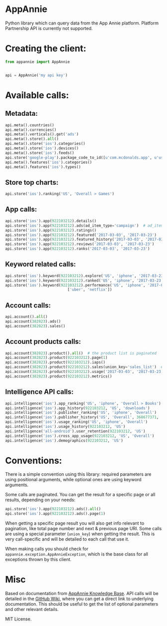 # AppAnnie
Python library which can query data from the App Annie platform. Platform Partnership API is currently not supported.


# Creating the client:

```python
from appannie import AppAnnie


api = AppAnnie('my api key')

```

# Available calls:

## Metadata:

```python
api.meta().countries()
api.meta().currencies()
api.meta().verticals().get('ads')
api.meta().store().all()
api.meta().store('ios').categories()
api.meta().store('ios').devices()
api.meta().store('ios').feeds()
api.store('google-play').package_code_to_id([u'com.mcdonalds.app', u'us.com.mcdonalds.mcdordering'])
api.meta().features('ios').categories()
api.meta().features('ios').types()
```

## Store top charts:

```python
api.store('ios').ranking('US', 'Overall > Games')
```

## App calls:

```python
api.store('ios').app(922103212).details()
api.store('ios').app(922103212).ads(ad_item_type='campaign')  # ad_item_type is optional
api.store('ios').app(922103212).ratings()
api.store('ios').app(922103212).featured('2017-03-03', '2017-03-23')
api.store('ios').app(922103212).featured_history('2017-03-03', '2017-03-23')
api.store('ios').app(922103212).reviews('2017-03-03', '2017-03-23')
api.store('ios').app(922103212).ranks('2017-03-03', '2017-03-23')
```

## Keyword related calls:

```python
api.store('ios').keyword(922103212).explore('US', 'iphone', '2017-03-23', 'uber')
api.store('ios').keyword(922103212).ranked('US', 'iphone', '2017-03-23')
api.store('ios').keyword(922103212).performance('US', 'iphone', '2017-03-03', '2017-03-23',
					        ['uber', 'netflix'])
```


## Account calls:

```python
api.account().all()
api.account(382823).ads()
api.account(382823).sales()

```

## Account products calls:

```python
api.account(382823).product().all()  # the product list is paginated
api.account(382823).product(922103212).page(1)
api.account(382823).product(922103212).iaps()
api.account(382823).product(922103212).sales(union_key='sales_list')  # special parameter union_key
api.account(382823).product(922103212).usage('2017-03-03', '2017-03-23')
api.account(382823).product(922103212).metrics()
```

## Intelligence API calls:

```python
api.intelligence('ios').app_ranking('US', 'iphone', 'Overall > Books')
api.intelligence('ios').app_history(922103212, 'US', 'downloads')
api.intelligence('ios').publisher_ranking('US', 'iphone', 'Overall')
api.intelligence('ios').publisher_history('US', 'Overall', 368677371, 'revenue')
api.intelligence('ios').usage_ranking('US', 'iphone', 'Overall')
api.intelligence('ios').usage_history(922103212, 'US')
api.intelligence('all-android').user_retention(922103212, 'US')
api.intelligence('ios').cross_app_usage(922103212, 'US', 'Overall')
api.intelligence('ios').demographics(922103212, 'US')
```


# Conventions:

There is a simple convention using this library: required parameters are using positional arguments, while optional ones are using keyword arguments.

Some calls are paginated. You can get the result for a specific page or all results, depending on your needs:

```python
api.store('ios').app(922103212).ads().all()
api.store('ios').app(922103212).ads().page(1)
```

When getting a specific page result you will also get info relevant to pagination, like total page number and next & previous page URI. Some calls are using a special parameter (`union_key`) when getting the result. This is very call-specific and will be detailed to each call that use it.

When making calls you should check for ```appannie.exception.AppAnnieException```, which is the base class for all exceptions thrown by this client.

# Misc

Based on documentation from [AppAnnie Knowledge Base](https://support.appannie.com/hc/en-us/categories/202773667-API). API calls will be detailed in the [GitHub Wiki](https://github.com/webhue/appannie/wiki), where you can get a direct link to underlying documentation. This should be useful to get the list of optional parameters and other relevant details.

MIT License.
